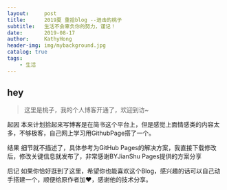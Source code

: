 ```yaml
---
layout:     post
title:      2019夏 重拾blog --进击的桃子
subtitle:   生活不会辜负你的努力，谨记！
date:       2019-08-17
author:     KathyHong
header-img: img/mybackground.jpg
catalog: true
tags:
    - 生活
---
```



## hey

>这里是桃子，我的个人博客开通了，欢迎到访~

起因
本来计划拾起来写博客是在简书这个平台上，但是感觉上面情感类的内容太多，不够极客，自己网上学习用GithubPage搭了一个。

结果
细节就不描述了，具体参考为GitHub Pages的解决方案，我直接下载修改后，修改关键信息就发布了，非常感谢BYJianShu Pages提供的方案分享

后记
如果你恰好逛到了这里，希望你也能喜欢这个Blog，感兴趣的话可以自己动手搭建一个，顺便给原作者加❤，感谢他的技术分享。

